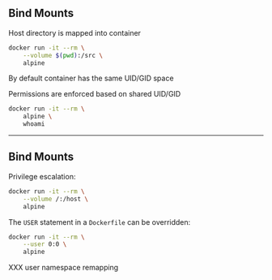 ## Bind Mounts

Host directory is mapped into container

```bash
docker run -it --rm \
    --volume $(pwd):/src \
    alpine
```

By default container has the same UID/GID space

Permissions are enforced based on shared UID/GID

```bash
docker run -it --rm \
    alpine \
    whoami
```

---

## Bind Mounts

Privilege escalation:

```bash
docker run -it --rm \
    --volume /:/host \
    alpine
```

The `USER` statement in a `Dockerfile` can be overridden:

```bash
docker run -it --rm \
    --user 0:0 \
    alpine
```

XXX user namespace remapping